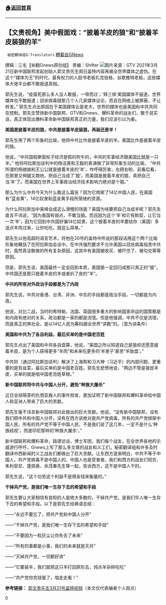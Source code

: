 ###  [:house:返回首頁](https://github.com/ourhimalayas/txt)
---

## 【文贵视角】美中假面戏：“披着羊皮的狼”和“披着羊皮装狼的羊”
` 秘密翻译组G-Translators` [轉載自GNews](https://gnews.org/zh-hans/999151/)

撰稿：三毛【㊙️翻Gnews原创组】
责编：Shifter
![]()![](https://gnews.org/wp-content/uploads/2021/03/Picture1-78.jpg)图片来源：GTV
2021年3月21日新中国联邦发起创始人郭文贵先生周日盖特内容再揭全世界媒体之虚伪。在这个“媒体为王”的时代，最有权力的人脸书老板扎克伯格、谷歌推特老板，这些媒体大佬平台都不敢报道真相。

郭先生说，“疫苗死那么多人没人敢报，一带而过；‘拜三摔’美国媒体不报道，世界媒体也不敢报道；冠状病毒就那几个人几家媒体议论，而且在网络上被屏蔽，不让转发。” 郭先生点出原因在于美国媒体业是老大，世界的媒体也是美国和中共共同在控制。郭先生赞扬新中国联邦、GTV和Gnews、爆料革命的战友们，敢于说实话，真正体现出爆料革命新中国联邦真正的力量，我们应该引以为豪。

**美国是披着羊皮的狼，中共是披着羊皮装狼，再装还是羊！**

郭先生用了两个形象的比喻，他将中共比作是披着羊皮的羊。美国比作是披着羊皮的狼。

他说，“中共国假擀面杖子经济是假的吹牛的，中共的军事经济跟美国比就是一只羊。” 他将阿拉斯加谈判中的杨洁篪和王毅的表演做了非常形象生动的比喻， “中共所谓的杨娘娘和王公公就是披着羊皮的‘羊’，咋呼得厉害，左顾右盼，前看后看，在那里又伸腿又蹬地，把自己当成了‘狼’。而美国是披着羊皮的狼，真把自己当‘羊’了。而美国在世界上军事政治经济技术影响力绝对是个狼。”

那么为什么中共今天为什么敢这么嚣张？因为它绑架了14亿中国人民，在美国有“蓝金黄”，14亿奴隶和蓝金黄手段所笼络的资源。

为什么阿拉斯加中美峰会成这么滑稽的场面？美国为啥要把自己当成羊呢？郭先生直言不讳说，“因为美国有弱点，不敢当狼。而且因为这个‘羊’和它有默契，让它当一次‘羊’，因为它回到中共国好骗14亿奴隶，这个披着羊皮的羊要给你（美国）多送点羊肉过来，让你吃吃，就这么简单。”

郭先生以他高超的语言艺术，将他在20号的盖特中所说的那段话用这个两个比喻形象地概括了在阿拉斯加会谈中。在中共强烈要求不允许美国以冠状病毒指责中共时，竟然真没敢做的所有复杂原因，这其中有美国被收买、被吓住了、被勾兑等等原因。

但是，郭先生说，美国最终一定会回到本质，美国狼一定回归成那只真正的“狼”，中共国还是那只披着羊皮的羊或者扒了皮的“羊”。

**中共的所有对外政治手段都是为了内政**

郭先生说，中共对香港、台湾、非洲、中东的手段都是政治手段，一切都是为内政。

他说，对比二战，当时的希特勒、法国、英国很多重大的影响国家命运的国策都是和内政有绝对的关系，政治都是一家的都是流氓。但是他强调，中共不仅是流氓，而是真正的黑社会，是以14亿人民为筹码跟全世界“讲数”的。（意为讲条件）

**美国和中共为了各自利益，最后买单的是中国老百姓**

郭先生点出了美国和中共各自盘算，他说，“美国之所以知道自己是狼却还愿意披着羊皮，是为个人获得更多“羊肉”和未来吃更多的‘羊崽子‘甚至“羊胎盘‘。”

中共则（通过阿拉斯加谈判）解决了上海帮和习大神（习近平）的内部问题，更重要的是剪韭菜，最后买单的是中国老百姓。郭先生悲愤地说，“两边不管是狼皮羊皮，买单的就是咱中国老百姓草根。”

**新中国联邦将中共与中国人分开，避免“种族大屠杀”**

近日全球萌芽的仇恨亚裔人的事件频发，更加证明了新中国联邦和爆料革命给中国人和亚洲人带来了巨大的贡献。

郭先生毫不讳言新中国联邦对此做出的巨大贡献。他说，“没有新中国联邦，没有我们把中共和中国人分开，没有在西方说绝对是共产党病毒，所有的共产党绑架中国人民，所有的共产党不等于中国人民，不是我们说了这几年，一定不是什么‘种族歧视’，而是印尼那样的‘种族大屠杀’。”

新中国联邦和爆料革命，路德访谈，博士军团，我们每个战友，在全世界各地的示威游行呼吁，Gnews上写了那么多文章的战友和义工们，秘密翻译组和许多及时翻译中西新闻的义工战友们都做出了巨大贡献。让东西方逐渐明白，中共不等于中国人，共产党病毒不是中国人的，中国人也是受害者。我们和西方的战友们班农、朱利安尼、蓬佩奥、余茂春先生等一起，告诉西方，这不是中国人干的。

郭先生说，“这个功劳这个利益不是用金钱来衡量的。”

**干掉共产党，是我们唯一生存下去的希望和手段**

郭先生要让大家相信有良知的人是绝大多数的，干掉共产党，是我们华人唯一生存下去的希望和手段。以下是郭先生经典语总结：

——“永远不要忘了，把共产党和中国人分开”

——“干掉共产党，是我们唯一生存下去的希望和手段”

——“不要因为一粒灰尘让你失去了未来”

——“所有的事都是小事，我们的未来就是灭共”

——“灭掉共产党，一切都好讲”

——“它要装羊，我们就把这只羊打回原形去，炖点羊杂碎吃吃”

——“共产党你完球蛋了，咱走走看！”



**参考链接：**
[郭文贵先生3月21号盖特视频](https://gtv.org/getter/60575c13d1608d609ea69e30)（本文仅代表编者个人观点）



0
